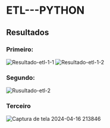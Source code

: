 # ETL---PYTHON

## Resultados

### Primeiro:
![Resultado-etl-1-1](https://github.com/HyP3rZer4/ETL---PYTHON/assets/121987957/715b92e0-3241-475c-9160-b4e1284a757d)
![Resultado-etl-1-2](https://github.com/HyP3rZer4/ETL---PYTHON/assets/121987957/b815e437-5831-4104-86a8-450978719063)

### Segundo:
![Rusultado-etl-2](https://github.com/HyP3rZer4/ETL---PYTHON/assets/121987957/fa1081ec-8d77-46fb-8f04-94ac3bb4a7ec)

### Terceiro
![Captura de tela 2024-04-16 213846](https://github.com/HyP3rZer4/ETL---PYTHON/assets/121987957/93cb809f-1599-4296-a000-c2c751f860b6)
